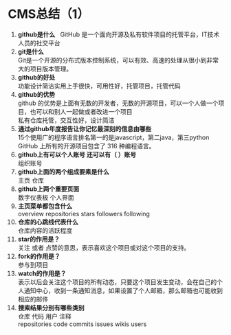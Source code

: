 # CMS总结（1）
1. **github是什么**     
GitHub 是一个面向开源及私有软件项目的托管平台，IT技术人员的社交平台
2. **git是什么**    
Git是一个开源的分布式版本控制系统，可以有效、高速的处理从很小到非常大的项目版本管理。
3. **github的好处**    
功能设计简洁实用上手很快，可用性好，托管项目，托管代码
4. **github的优势**  
github 的优势是上面有无数的开发者，无数的开源项目，可以一个人做一个项目，也可以和别人一起做或者改进一个项目   
私有仓库托管，交互性好，设计简洁
5. **通过github年度报告让你记忆最深刻的信息由哪些**   
15个使用广的程序语言排名第一的是javascript，第二java，第三python    
GitHub 上所有的开源项目包含了 316 种编程语言。
6. **github上有可以个人账号 还可以有（ ）账号**    
组织账号
7. **github上面的两个组成要素是什么**    
主页 仓库
8. **github上两个重要页面**   
数字仪表板  个人界面
9. **主页菜单都包含什么**    
overview  repositories  stars  followers  following
10. **仓库的心跳线代表什么**    
仓库内容的活跃程度
11. **star的作用是？**    
关注 或者 点赞的意思，表示喜欢这个项目或对这个项目的支持。
12. **fork的作用是？**      
参与到项目
13. **watch的作用是？**    
表示以后会关注这个项目的所有动态，只要这个项目发生变动，会在自己的个人通知中心，收到一条通知消息，如果设置了个人邮箱，那么邮箱也可能收到相应的邮件
14. **搜索结果分别有哪些类别**   
仓库 代码 用户 注释    
repositories  code  commits issues  wikis  users
